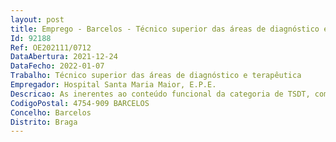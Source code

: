 ```yaml
--- 
layout: post
title: Emprego - Barcelos - Técnico superior das áreas de diagnóstico e terapêutica
Id: 92188
Ref: OE202111/0712
DataAbertura: 2021-12-24
DataFecho: 2022-01-07
Trabalho: Técnico superior das áreas de diagnóstico e terapêutica
Empregador: Hospital Santa Maria Maior, E.P.E.
Descricao: As inerentes ao conteúdo funcional da categoria de TSDT, com o perfil profissional e deveres funcionais, respetivamente descritos nos artigos 4.º e 5.º do DL n.º 110 2017, de 31 de agosto, e necessárias adaptações presentes no Boletim do Emprego e do Trabalho (BTE), n.º 23, de 22 de junho, pela Portaria n.º 154 2020, de 23 de junho e Decreto Lei n.º 25 2019 de 11 de fevereiro e Lei n.º 34 2021, de 8 de junho.
CodigoPostal: 4754-909 BARCELOS
Concelho: Barcelos
Distrito: Braga
--- 
```

